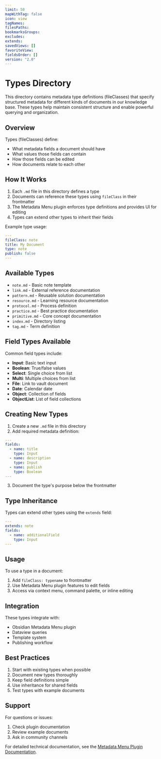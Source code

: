 ```yaml
---
limit: 50
mapWithTag: false
icon: view
tagNames: 
filesPaths: 
bookmarksGroups: 
excludes: 
extends: 
savedViews: []
favoriteView: 
fieldsOrder: []
version: "2.0"
---
```

# Types Directory

This directory contains metadata type definitions (fileClasses) that specify structured metadata for different kinds of documents in our knowledge base. These types help maintain consistent structure and enable powerful querying and organization.

## Overview

Types (fileClasses) define:
- What metadata fields a document should have
- What values those fields can contain
- How those fields can be edited
- How documents relate to each other

## How It Works

1. Each `.md` file in this directory defines a type
2. Documents can reference these types using `fileClass` in their frontmatter
3. The Metadata Menu plugin enforces type definitions and provides UI for editing
4. Types can extend other types to inherit their fields

Example type usage:
```yaml
---
fileClass: note
title: My Document
type: note
publish: false
---
```

## Available Types

- `note.md` - Basic note template
- `link.md` - External reference documentation
- `pattern.md` - Reusable solution documentation
- `resource.md` - Learning resource documentation
- `protocol.md` - Process definition
- `practice.md` - Best practice documentation
- `primitive.md` - Core concept documentation
- `index.md` - Directory listing
- `tag.md` - Term definition

## Field Types Available

Common field types include:
- **Input**: Basic text input
- **Boolean**: True/false values
- **Select**: Single choice from list
- **Multi**: Multiple choices from list
- **File**: Link to vault document
- **Date**: Calendar date
- **Object**: Collection of fields
- **ObjectList**: List of field collections

## Creating New Types

1. Create a new `.md` file in this directory
2. Add required metadata definition:
```yaml
---
fields:
  - name: title
    type: Input
  - name: description
    type: Input
  - name: publish
    type: Boolean
---
```
3. Document the type's purpose below the frontmatter

## Type Inheritance

Types can extend other types using the `extends` field:
```yaml
---
extends: note
fields:
  - name: additionalField
    type: Input
---
```

## Usage

To use a type in a document:
1. Add `fileClass: typename` to frontmatter
2. Use Metadata Menu plugin features to edit fields
3. Access via context menu, command palette, or inline editing

## Integration

These types integrate with:
- Obsidian Metadata Menu plugin
- Dataview queries
- Template system
- Publishing workflow

## Best Practices

1. Start with existing types when possible
2. Document new types thoroughly
3. Keep field definitions simple
4. Use inheritance for shared fields
5. Test types with example documents

## Support

For questions or issues:
1. Check plugin documentation
2. Review example documents
3. Ask in community channels

For detailed technical documentation, see the [Metadata Menu Plugin Documentation](https://mdelobelle.github.io/metadatamenu/).